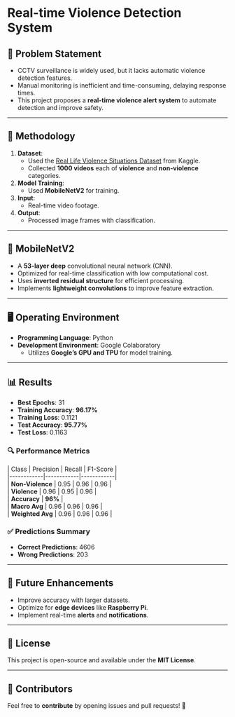 # Real-time Violence Detection System  

## 📌 Problem Statement  

- CCTV surveillance is widely used, but it lacks automatic violence detection features.  
- Manual monitoring is inefficient and time-consuming, delaying response times.  
- This project proposes a **real-time violence alert system** to automate detection and improve safety.  

---

## 🚀 Methodology  

1. **Dataset**:
   - Used the [Real Life Violence Situations Dataset]([https://www.kaggle.com/datasets/mohamedmustafa/real-life-violence-situations-dataset](url)) from Kaggle.
   - Collected **1000 videos** each of **violence** and **non-violence** categories.  
3. **Model Training**:  
   - Used **MobileNetV2** for training.  
4. **Input**:  
   - Real-time video footage.  
5. **Output**:  
   - Processed image frames with classification.  

---

## 🧠 MobileNetV2  

- A **53-layer deep** convolutional neural network (CNN).  
- Optimized for real-time classification with low computational cost.  
- Uses **inverted residual structure** for efficient processing.  
- Implements **lightweight convolutions** to improve feature extraction.  

---

## 🖥️ Operating Environment  

- **Programming Language**: Python  
- **Development Environment**: Google Colaboratory  
  - Utilizes **Google’s GPU and TPU** for model training.  

---

## 📊 Results  

- **Best Epochs**: 31  
- **Training Accuracy**: **96.17%**  
- **Training Loss**: 0.1121  
- **Test Accuracy**: **95.77%**  
- **Test Loss**: 0.1163  

### 🔍 Performance Metrics  

| Class       | Precision | Recall | F1-Score |  
|------------|------------|------------|  
| **Non-Violence** | 0.95 | 0.96 | 0.96 |  
| **Violence** | 0.96 | 0.95 | 0.96 |  
| **Accuracy** | **96%** |  
| **Macro Avg** | 0.96 | 0.96 | 0.96 |  
| **Weighted Avg** | 0.96 | 0.96 | 0.96 |  

### ✅ Predictions Summary  

- **Correct Predictions**: 4606  
- **Wrong Predictions**: 203  

---


## 📌 Future Enhancements  

- Improve accuracy with larger datasets.  
- Optimize for **edge devices** like **Raspberry Pi**.  
- Implement real-time **alerts** and **notifications**.  

---

## 📜 License  

This project is open-source and available under the **MIT License**.  

---

## 👥 Contributors  

Feel free to **contribute** by opening issues and pull requests! 🚀
